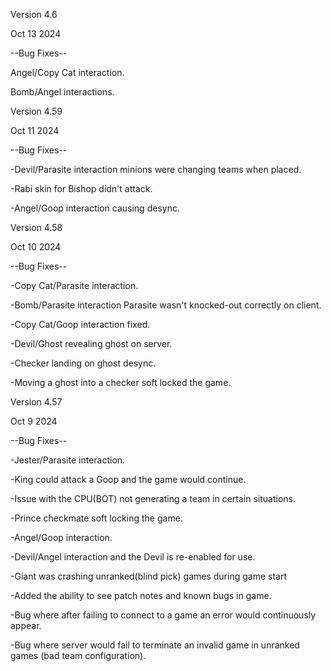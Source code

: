 Version 4.6

Oct 13 2024

--Bug Fixes--

Angel/Copy Cat interaction.

Bomb/Angel interactions.

Version 4.59

Oct 11 2024

--Bug Fixes--

-Devil/Parasite interaction minions were changing teams when placed.

-Rabi skin for Bishop didn't attack.

-Angel/Goop interaction causing desync.

Version 4.58

Oct 10 2024

--Bug Fixes--

-Copy Cat/Parasite interaction.

-Bomb/Parasite interaction Parasite wasn't knocked-out correctly on client.

-Copy Cat/Goop interaction fixed.

-Devil/Ghost revealing ghost on server.

-Checker landing on ghost desync.

-Moving a ghost into a checker soft locked the game.

Version 4.57

Oct 9 2024

--Bug Fixes--

-Jester/Parasite interaction.

-King could attack a Goop and the game would continue.

-Issue with the CPU(BOT) not generating a team in certain situations.

-Prince checkmate soft locking the game.

-Angel/Goop interaction.

-Devil/Angel interaction and the Devil is re-enabled for use.

-Giant was crashing unranked(blind pick) games during game start

-Added the ability to see patch notes and known bugs in game.

-Bug where after failing to connect to a game an error would continuously appear.

-Bug where server would fail to terminate an invalid game in unranked games (bad team configuration).
